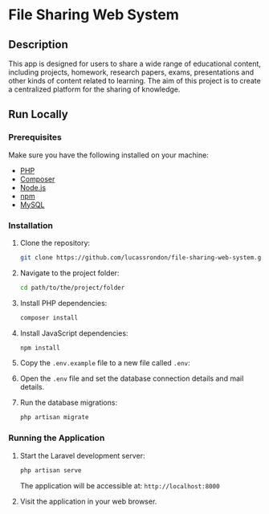 # File Sharing Web System

## Description

This app is designed for users to share a wide range of educational content, including projects, homework, research papers, exams, presentations and other kinds of content related to learning. The aim of this project is to create a centralized platform for the sharing of knowledge.

## Run Locally

### Prerequisites

Make sure you have the following installed on your machine:

- [PHP](https://www.php.net/)
- [Composer](https://getcomposer.org/)
- [Node.js](https://nodejs.org/)
- [npm](https://www.npmjs.com/) 
- [MySQL](https://www.mysql.com/)

### Installation

1. Clone the repository:

    ```bash
    git clone https://github.com/lucassrondon/file-sharing-web-system.git
    ```

2. Navigate to the project folder:

    ```bash
    cd path/to/the/project/folder
    ```

3. Install PHP dependencies:

    ```bash
    composer install
    ```

4. Install JavaScript dependencies:

    ```bash
    npm install
    ```

5. Copy the `.env.example` file to a new file called `.env`:

6. Open the `.env` file and set the database connection details and mail details.

7. Run the database migrations:

    ```bash
    php artisan migrate
    ```

### Running the Application

1. Start the Laravel development server:

    ```bash
    php artisan serve
    ```

   The application will be accessible at: `http://localhost:8000`

2. Visit the application in your web browser.
